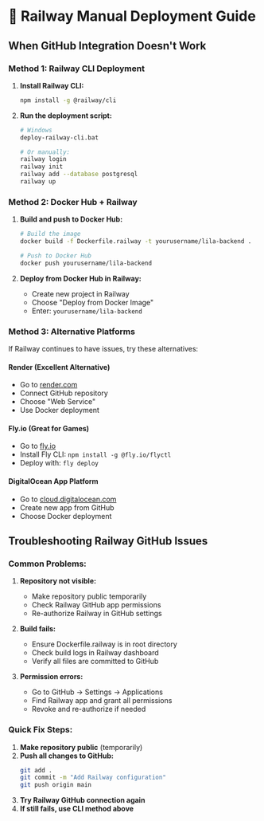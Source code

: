 # 🚂 Railway Manual Deployment Guide

## When GitHub Integration Doesn't Work

### **Method 1: Railway CLI Deployment**

1. **Install Railway CLI:**
   ```bash
   npm install -g @railway/cli
   ```

2. **Run the deployment script:**
   ```bash
   # Windows
   deploy-railway-cli.bat
   
   # Or manually:
   railway login
   railway init
   railway add --database postgresql
   railway up
   ```

### **Method 2: Docker Hub + Railway**

1. **Build and push to Docker Hub:**
   ```bash
   # Build the image
   docker build -f Dockerfile.railway -t yourusername/lila-backend .
   
   # Push to Docker Hub
   docker push yourusername/lila-backend
   ```

2. **Deploy from Docker Hub in Railway:**
   - Create new project in Railway
   - Choose "Deploy from Docker Image"
   - Enter: `yourusername/lila-backend`

### **Method 3: Alternative Platforms**

If Railway continues to have issues, try these alternatives:

#### **Render (Excellent Alternative)**
- Go to [render.com](https://render.com)
- Connect GitHub repository
- Choose "Web Service"
- Use Docker deployment

#### **Fly.io (Great for Games)**
- Go to [fly.io](https://fly.io)
- Install Fly CLI: `npm install -g @fly.io/flyctl`
- Deploy with: `fly deploy`

#### **DigitalOcean App Platform**
- Go to [cloud.digitalocean.com](https://cloud.digitalocean.com)
- Create new app from GitHub
- Choose Docker deployment

## **Troubleshooting Railway GitHub Issues**

### **Common Problems:**

1. **Repository not visible:**
   - Make repository public temporarily
   - Check Railway GitHub app permissions
   - Re-authorize Railway in GitHub settings

2. **Build fails:**
   - Ensure Dockerfile.railway is in root directory
   - Check build logs in Railway dashboard
   - Verify all files are committed to GitHub

3. **Permission errors:**
   - Go to GitHub → Settings → Applications
   - Find Railway app and grant all permissions
   - Revoke and re-authorize if needed

### **Quick Fix Steps:**

1. **Make repository public** (temporarily)
2. **Push all changes to GitHub:**
   ```bash
   git add .
   git commit -m "Add Railway configuration"
   git push origin main
   ```
3. **Try Railway GitHub connection again**
4. **If still fails, use CLI method above**